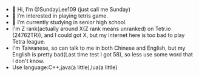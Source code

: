 - 👋 Hi, I’m @SundayLee109 (just call me Sunday)
- 👀 I’m interested in playing tetris game.
- 🌱 I’m currently studying in senior high school.
- I'm Z rank(actually around X(Z rank means unranked) on Tetr.io (24762TR)), and I could got X, but my internet here is too bad to play Tetra league.
- I'm Taiwanese, so can talk to me in both Chinese and English, but my English is pretty bad(Last time test I got 58), so less use some word that I don't know.
- Use language:C++,java(a little),lua(a little)
